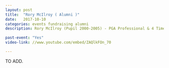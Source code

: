 ```yaml
---
layout: post
title:  "Rory McIlroy ( Alumni )"
date:   2017-10-10
categories: events fundraising alumni
description: Rory McIlroy (Pupil 2000-2005) - PGA Professional & 4 Time Major Winner.  Click to see more.

past-event: "Yes"
video-link: //www.youtube.com/embed/ZAQlkFOn_70

---
```

TO ADD.
